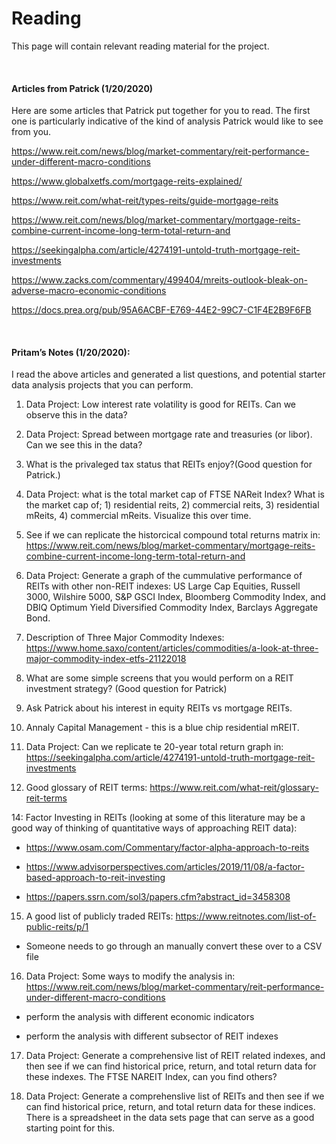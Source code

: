 Reading
================

This page will contain relevant reading material for the project.

<br>

#### Articles from Patrick (1/20/2020)

Here are some articles that Patrick put together for you to read. The
first one is particularly indicative of the kind of analysis Patrick
would like to see from
you.

<https://www.reit.com/news/blog/market-commentary/reit-performance-under-different-macro-conditions>

<https://www.globalxetfs.com/mortgage-reits-explained/>

<https://www.reit.com/what-reit/types-reits/guide-mortgage-reits>

<https://www.reit.com/news/blog/market-commentary/mortgage-reits-combine-current-income-long-term-total-return-and>

<https://seekingalpha.com/article/4274191-untold-truth-mortgage-reit-investments>

<https://www.zacks.com/commentary/499404/mreits-outlook-bleak-on-adverse-macro-economic-conditions>

<https://docs.prea.org/pub/95A6ACBF-E769-44E2-99C7-C1F4E2B9F6FB>

<br>

#### Pritam’s Notes (1/20/2020):

I read the above articles and generated a list questions, and potential
starter data analysis projects that you can perform.

1.  Data Project: Low interest rate volatility is good for REITs. Can we
    observe this in the data?

2.  Data Project: Spread between mortgage rate and treasuries (or
    libor). Can we see this in the data?

3.  What is the privaleged tax status that REITs enjoy?(Good question
    for Patrick.)

4.  Data Project: what is the total market cap of FTSE NAReit Index?
    What is the market cap of; 1) residential reits, 2) commercial
    reits, 3) residential mReits, 4) commercial mReits. Visualize this
    over time.

5.  See if we can replicate the historcical compound total returns
    matrix in:
    <https://www.reit.com/news/blog/market-commentary/mortgage-reits-combine-current-income-long-term-total-return-and>

6.  Data Project: Generate a graph of the cummulative performance of
    REITs with other non-REIT indexes: US Large Cap Equities, Russell
    3000, Wilshire 5000, S\&P GSCI Index, Bloomberg Commodity Index, and
    DBIQ Optimum Yield Diversified Commodity Index, Barclays Aggregate
    Bond.

7.  Description of Three Major Commodity Indexes:
    <https://www.home.saxo/content/articles/commodities/a-look-at-three-major-commodity-index-etfs-21122018>

8.  What are some simple screens that you would perform on a REIT
    investment strategy? (Good question for Patrick)

9.  Ask Patrick about his interest in equity REITs vs mortgage REITs.

10. Annaly Capital Management - this is a blue chip residential mREIT.

11. Data Project: Can we replicate te 20-year total return graph in:
    <https://seekingalpha.com/article/4274191-untold-truth-mortgage-reit-investments>

12. Good glossary of REIT terms:
    <https://www.reit.com/what-reit/glossary-reit-terms>

14: Factor Investing in REITs (looking at some of this literature may be
a good way of thinking of quantitative ways of approaching REIT
    data):

  - <https://www.osam.com/Commentary/factor-alpha-approach-to-reits>

  - <https://www.advisorperspectives.com/articles/2019/11/08/a-factor-based-approach-to-reit-investing>

  - <https://papers.ssrn.com/sol3/papers.cfm?abstract_id=3458308>

<!-- end list -->

15. A good list of publicly traded REITs:
    <https://www.reitnotes.com/list-of-public-reits/p/1>

<!-- end list -->

  - Someone needs to go through an manually convert these over to a CSV
    file

<!-- end list -->

16. Data Project: Some ways to modify the analysis in:
    <https://www.reit.com/news/blog/market-commentary/reit-performance-under-different-macro-conditions>

<!-- end list -->

  - perform the analysis with different economic indicators

  - perform the analysis with different subsector of REIT indexes

<!-- end list -->

17. Data Project: Generate a comprehensive list of REIT related indexes,
    and then see if we can find historical price, return, and total
    return data for these indexes. The FTSE NAREIT Index, can you find
    others?

18. Data Project: Generate a comprehenslive list of REITs and then see
    if we can find historical price, return, and total return data for
    these indices. There is a spreadsheet in the data sets page that can
    serve as a good starting point for this.
